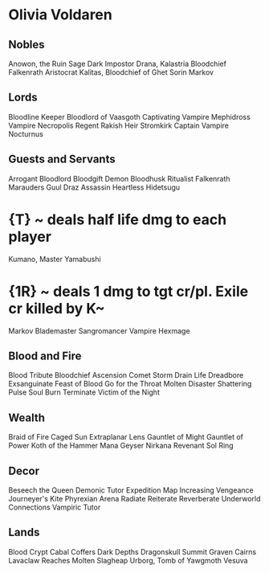 # Olivia Voldaren

## Nobles
Anowon, the Ruin Sage
Dark Impostor
Drana, Kalastria Bloodchief
Falkenrath Aristocrat
Kalitas, Bloodchief of Ghet
Sorin Markov

## Lords
Bloodline Keeper
Bloodlord of Vaasgoth
Captivating Vampire
Mephidross Vampire
Necropolis Regent
Rakish Heir
Stromkirk Captain
Vampire Nocturnus

## Guests and Servants
Arrogant Bloodlord
Bloodgift Demon
Bloodhusk Ritualist
Falkenrath Marauders
Guul Draz Assassin
Heartless Hidetsugu
# {T} ~ deals half life dmg to each player
Kumano, Master Yamabushi
# {1R} ~ deals 1 dmg to tgt cr/pl. Exile cr killed by K~
Markov Blademaster
Sangromancer
Vampire Hexmage

## Blood and Fire
Blood Tribute
Bloodchief Ascension
Comet Storm
Drain Life
Dreadbore
Exsanguinate
Feast of Blood
Go for the Throat
Molten Disaster
Shattering Pulse
Soul Burn
Terminate
Victim of the Night

## Wealth
Braid of Fire
Caged Sun
Extraplanar Lens
Gauntlet of Might
Gauntlet of Power
Koth of the Hammer
Mana Geyser
Nirkana Revenant
Sol Ring

## Decor
Beseech the Queen
Demonic Tutor
Expedition Map
Increasing Vengeance
Journeyer's Kite
Phyrexian Arena
Radiate
Reiterate
Reverberate
Underworld Connections
Vampiric Tutor

## Lands
Blood Crypt
Cabal Coffers
Dark Depths
Dragonskull Summit
Graven Cairns
Lavaclaw Reaches
Molten Slagheap
Urborg, Tomb of Yawgmoth
Vesuva

